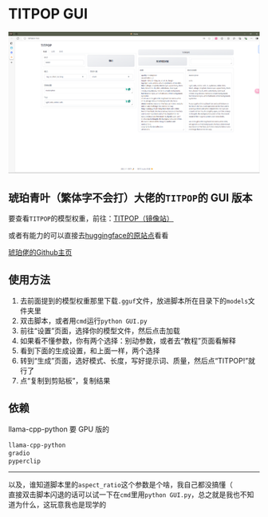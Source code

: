 # TITPOP GUI

![img.png](img.png)

## 琥珀青叶（繁体字不会打）大佬的`TITPOP`的 GUI 版本

要查看`TITPOP`的模型权重，前往：[TITPOP（镜像站）](https://hf-mirror.com/KBlueLeaf/TITPOP-200M-dev)

或者有能力的可以直接去[huggingface的原站点](https://huggingface.co/KBlueLeaf/TITPOP-200M-dev)看看

[琥珀佬的Github主页](https://github.com/KohakuBlueleaf)

## 使用方法

1. 去前面提到的模型权重那里下载`.gguf`文件，放进脚本所在目录下的`models`文件夹里
2. 双击脚本，或者用`cmd`运行`python GUI.py`
3. 前往“设置”页面，选择你的模型文件，然后点击加载
4. 如果看不懂参数，你有两个选择：别动参数，或者去“教程”页面看解释
5. 看到下面的生成设置，和上面一样，两个选择
6. 转到“生成”页面，选好模式、长度，写好提示词、质量，然后点“TITPOP!”就行了
7. 点“复制到剪贴板”，复制结果

## 依赖
llama-cpp-python 要 GPU 版的
```
llama-cpp-python
gradio
pyperclip
```

---

以及，谁知道脚本里的`aspect_ratio`这个参数是个啥，我自己都没搞懂（  
直接双击脚本闪退的话可以试一下在`cmd`里用`python GUI.py`，总之就是我也不知道为什么，这玩意我也是现学的